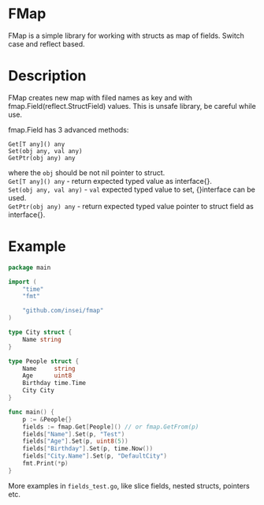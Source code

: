 # FMap
FMap is a simple library for working with structs as map of fields. Switch case and reflect based.

# Description
FMap creates new map with filed names as key and with fmap.Field(reflect.StructField) values. This is unsafe library, be careful while use.

fmap.Field has 3 advanced methods:

```
Get[T any]() any
Set(obj any, val any)
GetPtr(obj any) any
```

where the `obj` should be not nil pointer to struct.<br>
`Get[T any]() any` -  return expected typed value as interface{}.<br>
`Set(obj any, val any)` -  `val` expected typed value to set, {}interface can be used.<br>
`GetPtr(obj any) any` - return expected typed value pointer to struct field as interface{}.
# Example

```go
package main

import (
	"time"
	"fmt"

	"github.com/insei/fmap"
)

type City struct {
	Name string
}

type People struct {
	Name     string
	Age      uint8
	Birthday time.Time
	City City
}

func main() {
	p := &People{}
	fields := fmap.Get[People]() // or fmap.GetFrom(p)
	fields["Name"].Set(p, "Test")
	fields["Age"].Set(p, uint8(5))
	fields["Birthday"].Set(p, time.Now())
	fields["City.Name"].Set(p, "DefaultCity")
	fmt.Print(*p)
}
```

More examples in `fields_test.go`, like slice fields, nested structs, pointers etc.
